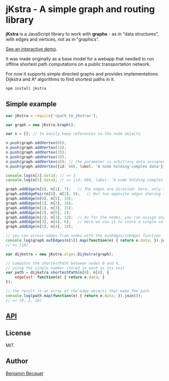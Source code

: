 jKstra - A simple graph and routing library
===========================================

**jKstra** is a JavaScript library to work with **graphs** - as in "data structures", with edges and vertices, not as in "graphics".

[See an interactive demo](http://bbecquet.github.io/jKstra/demo/).

It was made originally as a base model for a webapp that needed to run offline shortest path computations on a public transportation network.

For now it supports simple directed graphs and provides implementations Dijkstra and A* algorithms to find shortest paths in it.

```bash
npm install jkstra
```

Simple example
-------

```javascript
var jKstra = require('<path_to_jKstra>');

var graph = new jKstra.Graph();

var n = []; // to easily keep references to the node objects

n.push(graph.addVertex(0));
n.push(graph.addVertex(1));
n.push(graph.addVertex(2));
n.push(graph.addVertex(3));
n.push(graph.addVertex(4)); // the parameter is arbitrary data assigned to the node
n.push(graph.addVertex({id: 666, label: 'A node holding complex data'}));

console.log(n[3].data); // => 3
console.log(n[5].data); // => {id: 666, label: 'A node holding complex data'}

graph.addEdge(n[0], n[1], 7);   // The edges are directed. Here, only the edge from 0 to 1 is created.
graph.addEdgePair(n[0], n[2], 9);   // But two opposite edges sharing the same data can be easily created
graph.addEdge(n[0], n[5], 14);
graph.addEdge(n[1], n[2], 10);
graph.addEdge(n[1], n[3], 15);
graph.addEdge(n[2], n[5], 2);
graph.addEdge(n[2], n[3], 12);  // As for the nodes, you can assign any data to the edge.
graph.addEdge(n[3], n[4], 6);   // Here we use it to store a single value which will be used as a cost.
graph.addEdge(n[5], n[4], 10);

// you can access edges from nodes with the outEdges/inEdges function
console.log(graph.outEdges(n[5]).map(function(e) { return e.data; }).join());
// => [10]

var dijkstra = new jKstra.algos.Dijkstra(graph);

// computes the shortestPath between nodes 0 and 4,
// using the single number stored in each as its cost
var path = dijkstra.shortestPath(n[0], n[4], {
    edgeCost: function(e) { return e.data; }
});

// the result is an array of the edge objects that make the path
console.log(path.map(function(e) { return e.data; }).join());
// => [9, 2, 10]
```

[API](doc/API.md)
------

License
-------
MIT.

Author
------
[Benjamin Becquet](http://bbecquet.net/)
